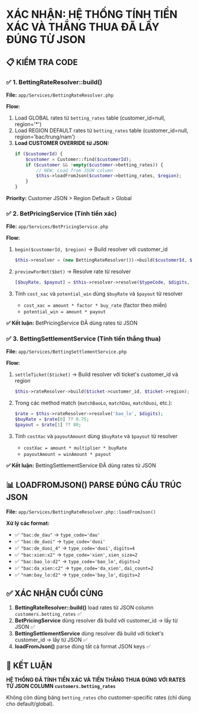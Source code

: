 # XÁC NHẬN: HỆ THỐNG TÍNH TIỀN XÁC VÀ THẮNG THUA ĐÃ LẤY ĐÚNG TỪ JSON

## 📋 KIỂM TRA CODE

### ✅ 1. BettingRateResolver::build()
**File:** `app/Services/BettingRateResolver.php`

**Flow:**
1. Load GLOBAL rates từ `betting_rates` table (customer_id=null, region='*')
2. Load REGION DEFAULT rates từ `betting_rates` table (customer_id=null, region='bac/trung/nam')
3. **Load CUSTOMER OVERRIDE từ JSON:**
   ```php
   if ($customerId) {
       $customer = Customer::find($customerId);
       if ($customer && !empty($customer->betting_rates)) {
           // NEW: Load from JSON column
           $this->loadFromJson($customer->betting_rates, $region);
       }
   }
   ```

**Priority:** Customer JSON > Region Default > Global

### ✅ 2. BetPricingService (Tính tiền xác)
**File:** `app/Services/BetPricingService.php`

**Flow:**
1. `begin($customerId, $region)` → Build resolver với customer_id
   ```php
   $this->resolver = (new BettingRateResolver())->build($customerId, $region);
   ```

2. `previewForBet($bet)` → Resolve rate từ resolver
   ```php
   [$buyRate, $payout] = $this->resolver->resolve($typeCode, $digits, $xienSize, $daiCount);
   ```

3. Tính `cost_xac` và `potential_win` dùng `$buyRate` và `$payout` từ resolver
   - `cost_xac = amount * factor * buy_rate` (factor theo miền)
   - `potential_win = amount * payout`

**✅ Kết luận:** BetPricingService ĐÃ dùng rates từ JSON

### ✅ 3. BettingSettlementService (Tính tiền thắng thua)
**File:** `app/Services/BettingSettlementService.php`

**Flow:**
1. `settleTicket($ticket)` → Build resolver với ticket's customer_id và region
   ```php
   $this->rateResolver->build($ticket->customer_id, $ticket->region);
   ```

2. Trong các method match (`matchBaoLo`, `matchDau`, `matchDuoi`, etc.):
   ```php
   $rate = $this->rateResolver->resolve('bao_lo', $digits);
   $buyRate = $rate[0] ?? 0.75;
   $payout = $rate[1] ?? 80;
   ```

3. Tính `costXac` và `payoutAmount` dùng `$buyRate` và `$payout` từ resolver
   - `costXac = amount * multiplier * buyRate`
   - `payoutAmount = winAmount * payout`

**✅ Kết luận:** BettingSettlementService ĐÃ dùng rates từ JSON

## 📊 LOADFROMJSON() PARSE ĐÚNG CẤU TRÚC JSON

**File:** `app/Services/BettingRateResolver.php::loadFromJson()`

**Xử lý các format:**
- ✅ `"bac:de_dau"` → `type_code='dau'`
- ✅ `"bac:de_duoi"` → `type_code='duoi'`
- ✅ `"bac:de_duoi_4"` → `type_code='duoi'`, `digits=4`
- ✅ `"bac:xien:x2"` → `type_code='xien'`, `xien_size=2`
- ✅ `"bac:bao_lo:d2"` → `type_code='bao_lo'`, `digits=2`
- ✅ `"bac:da_xien:c2"` → `type_code='da_xien'`, `dai_count=2`
- ✅ `"nam:bay_lo:d2"` → `type_code='bay_lo'`, `digits=2`

## ✅ XÁC NHẬN CUỐI CÙNG

1. **BettingRateResolver::build()** load rates từ JSON column `customers.betting_rates` ✅
2. **BetPricingService** dùng resolver đã build với customer_id → lấy từ JSON ✅
3. **BettingSettlementService** dùng resolver đã build với ticket's customer_id → lấy từ JSON ✅
4. **loadFromJson()** parse đúng tất cả format JSON keys ✅

## 🎯 KẾT LUẬN

**HỆ THỐNG ĐÃ TÍNH TIỀN XÁC VÀ TIỀN THẮNG THUA ĐÚNG VỚI RATES TỪ JSON COLUMN `customers.betting_rates`**

Không còn dùng bảng `betting_rates` cho customer-specific rates (chỉ dùng cho default/global).

